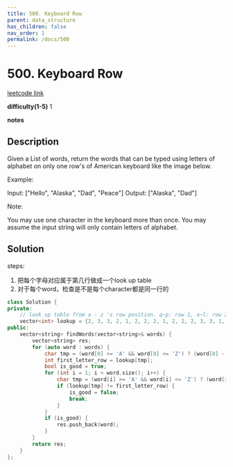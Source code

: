 ```yaml
---
title: 500. Keyboard Row
parent: data_structure
has_children: false
nav_order: 1
permalink: /docs/500    
---
```

# 500. Keyboard Row
[leetcode link](https://leetcode.com/problems/keyboard-row/)

**difficulty(1-5)** 
1

**notes**   


## Description
Given a List of words, return the words that can be typed using letters of alphabet on only one row's of American keyboard like the image below.
 
Example:

Input: ["Hello", "Alaska", "Dad", "Peace"]
Output: ["Alaska", "Dad"]
 

Note:

You may use one character in the keyboard more than once.
You may assume the input string will only contain letters of alphabet.

## Solution
steps:
1. 把每个字母对应属于第几行做成一个look up table
2. 对于每个word，检查是不是每个character都是同一行的


```c++
class Solution {
private:
    // look up table from a - z 's row position. q~p: row 1, a~l: row 2, z~m: row 3
    vector<int> lookup = {2, 3, 3, 2, 1, 2, 2, 2, 1, 2, 2, 2, 3, 3, 1, 1, 1, 1, 2, 1, 1, 3, 1, 3, 1, 3};
public:
    vector<string> findWords(vector<string>& words) {
        vector<string> res;
        for (auto word : words) {
            char tmp = (word[0] >= 'A' && word[0] <= 'Z') ? (word[0] - 'A') : (word[0] - 'a');
            int first_letter_row = lookup[tmp];
            bool is_good = true;
            for (int i = 1; i < word.size(); i++) {
                char tmp = (word[i] >= 'A' && word[i] <= 'Z') ? (word[i] - 'A') : (word[i] - 'a');
                if (lookup[tmp] != first_letter_row) {
                    is_good = false; 
                    break;
                }
            }
            if (is_good) {
                res.push_back(word);
            }
        }
        return res;
    }
};
```